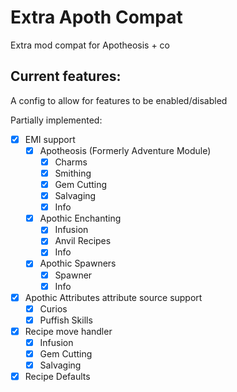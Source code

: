 Extra Apoth Compat
=======
Extra mod compat for Apotheosis + co

## Current features:

A config to allow for features to be enabled/disabled

Partially implemented:

- [x] EMI support
  - [x] Apotheosis (Formerly Adventure Module)
    - [x] Charms
    - [x] Smithing
    - [x] Gem Cutting
    - [x] Salvaging
    - [x] Info
  - [x] Apothic Enchanting
    - [x] Infusion
    - [x] Anvil Recipes
    - [x] Info
  - [x] Apothic Spawners
    - [x] Spawner
    - [x] Info
- [x] Apothic Attributes attribute source support
  - [x] Curios
  - [x] Puffish Skills
- [x] Recipe move handler
  - [x] Infusion
  - [x] Gem Cutting
  - [x] Salvaging
- [x] Recipe Defaults